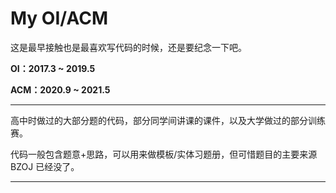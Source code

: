 # My OI/ACM

这是最早接触也是最喜欢写代码的时候，还是要纪念一下吧。

**OI：2017.3 ~ 2019.5**

**ACM：2020.9 ~ 2021.5**

-----

高中时做过的大部分题的代码，部分同学间讲课的课件，以及大学做过的部分训练赛。

代码一般包含题意+思路，可以用来做模板/实体习题册，但可惜题目的主要来源 BZOJ 已经没了。

-----

